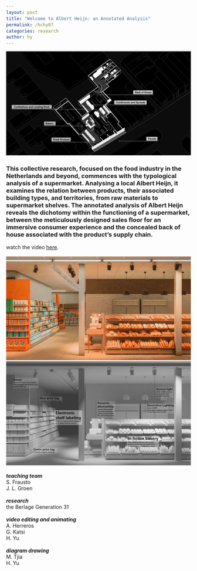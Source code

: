 ```yaml
---
layout: post
title: "Welcome to Albert Heijn: an Annotated Analysis"
permalink: /hchy07
categories: research
author: hy
---
```

![hchy07.00](assets/images/hchy07_welcome/hchy07.00.png)
### This collective research, focused on the food industry in the Netherlands and beyond, commences with the typological analysis of a supermarket. Analysing a local Albert Heijn, it examines the relation between products, their associated building types, and territories, from raw materials to supermarket shelves. The annotated analysis of Albert Heijn reveals the dichotomy within the functioning of a supermarket, between the meticulously designed sales floor for an immersive consumer experience and the concealed back of house associated with the product’s supply chain.

watch the video [here](https://vimeo.com/696200379/ccae5011db).
<br>
<br>
![hchy07.02](assets/images/hchy07_welcome/hchy07.02.png)
![hchy07.03](assets/images/hchy07_welcome/hchy07.03.png)
<br>
<br>
__*teaching team*__
<br/>S. Frausto
<br/>J. L. Groen
<br>
<br>
__*research*__
<br/>the Berlage Generation 31
<br>
<br>
__*video editing and animating*__
<br/>A. Herreros
<br/>G. Katsi
<br/>H. Yu
<br>
<br>
__*diagram drawing*__
<br/>M. Tjia
<br/>H. Yu
